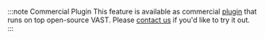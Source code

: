 :::note Commercial Plugin
This feature is available as commercial [plugin][plugin] that runs on top
open-source VAST. Please [contact us][contact-us] if you'd like to try it out.
:::

[plugin]: /docs/understand/architecture/plugins
[contact-us]: https://tenzir.com/contact-us
